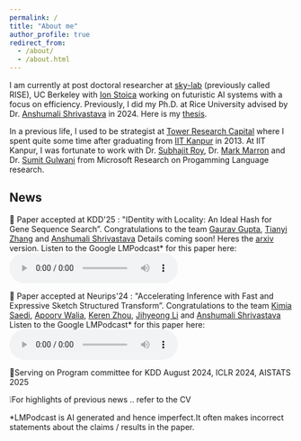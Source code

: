 ```yaml
---
permalink: /
title: "About me"
author_profile: true
redirect_from: 
  - /about/
  - /about.html
---
```


I am currently at post doctoral researcher at [sky-lab](https://sky.cs.berkeley.edu/) (previously called RISE), UC Berkeley with [Ion Stoica](https://people.eecs.berkeley.edu/~istoica/) working on futuristic AI systems with a focus on efficiency. Previously, I did my Ph.D. at Rice University advised by Dr. [Anshumali Shrivastava](https://www.cs.rice.edu/~as143/) in 2024. Here is my [thesis](https://repository.rice.edu/items/47c844ea-4748-4751-8123-fd4182c635ee). 

In a previous life, I used to be strategist at [Tower Research Capital](https://tower-research.com/) where I spent quite some time after graduating from [IIT Kanpur](https://www.cse.iitk.ac.in/) in 2013. At IIT Kanpur, I was fortunate to work with Dr. [Subhajit Roy](https://www.cse.iitk.ac.in/users/subhajit/), Dr. [Mark Marron](https://software.imdea.org/~marron/) and Dr. [Sumit Gulwani](https://www.microsoft.com/en-us/research/people/sumitg/) from Microsoft Research on Progamming Language research.


## News
🤜 Paper accepted at KDD'25 : "IDentity with Locality: An Ideal Hash for Gene Sequence Search”. Congratulations to the team [Gaurav Gupta](https://gaurav16gupta.github.io/), [Tianyi Zhang](https://www.linkedin.com/in/tianyi-zhang-441093135/) and [Anshumali Shrivastava](https://www.cs.rice.edu/~as143/) Details coming soon! Heres the [arxiv](https://arxiv.org/abs/2406.14901) version.  Listen to the Google LMPodcast* for this paper here:
<audio controls>
    <source src="files/idl.mp3" type="audio/mpeg">
    Your browser does not support the audio element.
</audio>

🤜 Paper accepted at Neurips'24 : "Accelerating Inference with Fast and Expressive Sketch Structured Transform”. Congratulations to the team [Kimia Saedi](https://www.linkedin.com/in/kimia-saedi/), [Apoorv Walia](https://www.linkedin.com/in/apoorv-walia-788b66120/), [Keren Zhou](https://www.jokeren.tech/), [Jihyeong Li](https://www.linkedin.com/in/jihyeonglee98/) and [Anshumali Shrivastava](https://www.cs.rice.edu/~as143/) Listen to the Google LMPodcast* for this paper here: 
<audio controls>
    <source src="files/ss1.mp3" type="audio/mpeg">
    Your browser does not support the audio element.
</audio>

🤝Serving on Program committee for KDD August 2024, ICLR 2024, AISTATS 2025

❕For highlights of previous news .. refer to the CV 

*LMPodcast is AI generated and hence imperfect.It often makes incorrect statements about the claims / results in the paper.
